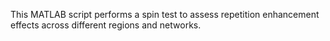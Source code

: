 This MATLAB script performs a spin test to assess repetition enhancement effects across different regions and networks.
